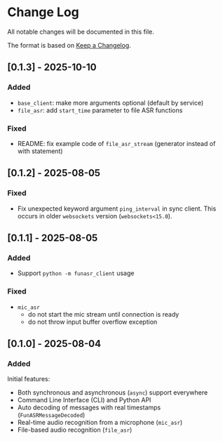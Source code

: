# Change Log

All notable changes will be documented in this file.

The format is based on [Keep a Changelog](https://keepachangelog.com/en/1.1.0/).



## [0.1.3] - 2025-10-10

### Added

- `base_client`: make more arguments optional (default by service)
- `file_asr`: add `start_time` parameter to file ASR functions

### Fixed

- README: fix example code of `file_asr_stream` (generator instead of with statement)



## [0.1.2] - 2025-08-05

### Fixed

- Fix unexpected keyword argument `ping_interval` in sync client. This occurs in older `websockets` version (`websockets<15.0`).


## [0.1.1] - 2025-08-05

### Added

- Support `python -m funasr_client` usage

### Fixed

- `mic_asr`
  - do not start the mic stream until connection is ready
  - do not throw input buffer overflow exception



## [0.1.0] - 2025-08-04

### Added

Initial features:

- Both synchronous and asynchronous (`async`) support everywhere
- Command Line Interface (CLI) and Python API
- Auto decoding of messages with real timestamps (`FunASRMessageDecoded`)
- Real-time audio recognition from a microphone (`mic_asr`)
- File-based audio recognition (`file_asr`)
